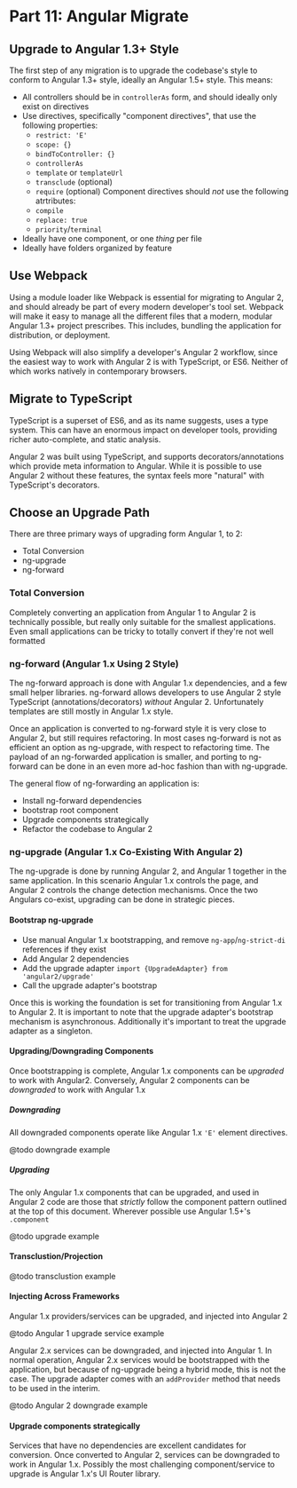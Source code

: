 # Part 11: Angular Migrate #

## Upgrade to Angular 1.3+ Style

The first step of any migration is to upgrade the codebase's style to conform
to Angular 1.3+ style, ideally an Angular 1.5+ style.  This means:

- All controllers should be in `controllerAs` form, and should ideally only
exist on directives
- Use directives, specifically "component directives", that use the following
properties:
    - `restrict: 'E'`
    - `scope: {}`
    - `bindToController: {}`
    - `controllerAs`
    - `template` or `templateUrl`
    - `transclude` (optional)
    - `require` (optional)
Component directives should _not_ use the following atrtributes:
    - `compile`
    - `replace: true`
    - `priority`/`terminal`
- Ideally have one component, or one _thing_ per file
- Ideally have folders organized by feature


## Use Webpack 

Using a module loader like Webpack is essential for migrating to Angular 2, and
should already be part of every modern developer's tool set.  Webpack will make
it easy to manage all the different files that a modern, modular Angular 1.3+
project prescribes.  This includes, bundling the application for distribution,
or deployment.

Using Webpack will also simplify a developer's Angular 2 workflow, since the
easiest way to work with Angular 2 is with TypeScript, or ES6.  Neither of which
works natively in contemporary browsers.


## Migrate to TypeScript

TypeScript is a superset of ES6, and as its name suggests, uses a type system.
This can have an enormous impact on developer tools, providing richer
auto-complete, and static analysis.

Angular 2 was built using TypeScript, and supports decorators/annotations which
provide meta information to Angular.  While it is possible to use Angular 2
without these features, the syntax feels more "natural" with TypeScript's
decorators.

## Choose an Upgrade Path

There are three primary ways of upgrading form Angular 1, to 2:

- Total Conversion
- ng-upgrade
- ng-forward

### Total Conversion

Completely converting an application from Angular 1 to Angular 2 is technically
possible, but really only suitable for the smallest applications.  Even small
applications can be tricky to totally convert if they're not well formatted

### ng-forward (Angular 1.x Using 2 Style)

The ng-forward approach is done with Angular 1.x dependencies, and a few small
helper libraries.  ng-forward allows developers to use Angular 2 style 
TypeScript (annotations/decorators) _without_ Angular 2.  Unfortunately
templates are still mostly in Angular 1.x style.

Once an application is converted to ng-forward style it is very close to Angular
2, but still requires refactoring.  In most cases ng-forward is not as efficient
an option as ng-upgrade, with respect to refactoring time.  The payload of an
ng-forwarded application is smaller, and porting to ng-forward can be done in an
even more ad-hoc fashion than with ng-upgrade.

The general flow of ng-forwarding an application is:

- Install ng-forward dependencies
- bootstrap root component
- Upgrade components strategically
- Refactor the codebase to Angular 2


### ng-upgrade (Angular 1.x Co-Existing With Angular 2)

The ng-upgrade is done by running Angular 2, and Angular 1 together in the same
application.  In this scenario Angular 1.x controls the page, and Angular 2
controls the change detection mechanisms.  Once the two Angulars co-exist,
upgrading can be done in strategic pieces.

#### Bootstrap ng-upgrade

- Use manual Angular 1.x bootstrapping, and remove `ng-app`/`ng-strict-di` 
references if they exist
- Add Angular 2 dependencies 
- Add the upgrade adapter `import {UpgradeAdapter} from 'angular2/upgrade'`
- Call the upgrade adapter's bootstrap

Once this is working the foundation is set for transitioning from Angular 1.x to
Angular 2.  It is important to note that the upgrade adapter's bootstrap 
mechanism is asynchronous. Additionally it's important to treat the upgrade
adapter as a singleton.

#### Upgrading/Downgrading Components

Once bootstrapping is complete, Angular 1.x components can be _upgraded_ to
work with Angular2.  Conversely, Angular 2 components can be _downgraded_ to
work with Angular 1.x

##### Downgrading

All downgraded components operate like Angular 1.x `'E'` element directives.

@todo downgrade example

##### Upgrading

The only Angular 1.x components that can be upgraded, and used in Angular 2 code
are those that _strictly_ follow the component pattern outlined at the top of
this document. Wherever possible use Angular 1.5+'s `.component`

@todo upgrade example

#### Transclustion/Projection

@todo transclustion example

#### Injecting Across Frameworks

Angular 1.x providers/services can be upgraded, and injected into Angular 2

@todo Angular 1 upgrade service example

Angular 2.x services can be downgraded, and injected into Angular 1.  In normal
operation, Angular 2.x services would be bootstrapped with the application, but
because of ng-upgrade being a hybrid mode, this is not the case.  The upgrade
adapter comes with an `addProvider` method that needs to be used in the interim.

@todo Angular 2 downgrade example

####  Upgrade components strategically 

Services that have no dependencies are excellent candidates for conversion. Once
converted to Angular 2, services can be downgraded to work in Angular 1.x.
Possibly the most challenging component/service to upgrade is Angular 1.x's UI
Router library.

